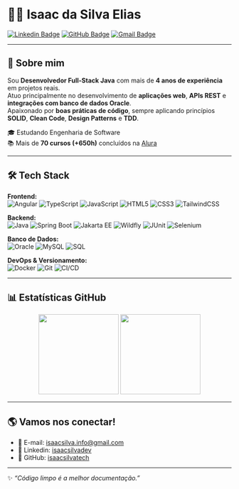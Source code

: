 # 👨‍💻 Isaac da Silva Elias  

[![Linkedin Badge](https://img.shields.io/badge/-Isaac%20Elias-0077B5?style=for-the-badge&logo=Linkedin&logoColor=white&link=https://www.linkedin.com/in/isaacsilvadev/)](https://www.linkedin.com/in/isaacsilvadev/) 
[![GitHub Badge](https://img.shields.io/badge/-isaacsilvatech-181717?style=for-the-badge&logo=github&logoColor=white&link=https://github.com/isaacsilvatech)](https://github.com/isaacsilvatech) 
[![Gmail Badge](https://img.shields.io/badge/-isaacsilva.info@gmail.com-D14836?style=for-the-badge&logo=Gmail&logoColor=white)](mailto:isaacsilva.info@gmail.com)

---

## 🚀 Sobre mim  
Sou **Desenvolvedor Full-Stack Java** com mais de **4 anos de experiência** em projetos reais.  
Atuo principalmente no desenvolvimento de **aplicações web**, **APIs REST** e **integrações com banco de dados Oracle**.  
Apaixonado por **boas práticas de código**, sempre aplicando princípios **SOLID**, **Clean Code**, **Design Patterns** e **TDD**.  

🎓 Estudando Engenharia de Software  
📚 Mais de **70 cursos (+650h)** concluídos na [Alura](https://cursos.alura.com.br/user/isaacsilvatech/fullCertificate/ebb9ddb0541e5251cb499020f333d849)  

---

## 🛠️ Tech Stack  

**Frontend:**  
![Angular](https://img.shields.io/badge/Angular-DD0031?style=for-the-badge&logo=angular&logoColor=white) 
![TypeScript](https://img.shields.io/badge/TypeScript-3178C6?style=for-the-badge&logo=typescript&logoColor=white) 
![JavaScript](https://img.shields.io/badge/JavaScript-F7DF1E?style=for-the-badge&logo=javascript&logoColor=black) 
![HTML5](https://img.shields.io/badge/HTML5-E34F26?style=for-the-badge&logo=html5&logoColor=white) 
![CSS3](https://img.shields.io/badge/CSS3-1572B6?style=for-the-badge&logo=css3&logoColor=white) 
![TailwindCSS](https://img.shields.io/badge/Tailwind_CSS-38B2AC?style=for-the-badge&logo=tailwind-css&logoColor=white)  

**Backend:**  
![Java](https://img.shields.io/badge/Java-ED8B00?style=for-the-badge&logo=java&logoColor=white) 
![Spring Boot](https://img.shields.io/badge/Spring_Boot-6DB33F?style=for-the-badge&logo=spring-boot&logoColor=white) 
![Jakarta EE](https://img.shields.io/badge/Jakarta%20EE-E95420?style=for-the-badge&logo=eclipse&logoColor=white) 
![Wildfly](https://img.shields.io/badge/Wildfly-2F93E0?style=for-the-badge&logo=wildfly&logoColor=white) 
![JUnit](https://img.shields.io/badge/JUnit-25A162?style=for-the-badge&logo=junit5&logoColor=white) 
![Selenium](https://img.shields.io/badge/Selenium-43B02A?style=for-the-badge&logo=selenium&logoColor=white)  

**Banco de Dados:**  
![Oracle](https://img.shields.io/badge/Oracle-F80000?style=for-the-badge&logo=oracle&logoColor=white) 
![MySQL](https://img.shields.io/badge/MySQL-4479A1?style=for-the-badge&logo=mysql&logoColor=white) 
![SQL](https://img.shields.io/badge/SQL-336791?style=for-the-badge&logo=postgresql&logoColor=white)  

**DevOps & Versionamento:**  
![Docker](https://img.shields.io/badge/Docker-2496ED?style=for-the-badge&logo=docker&logoColor=white) 
![Git](https://img.shields.io/badge/Git-F05032?style=for-the-badge&logo=git&logoColor=white) 
![CI/CD](https://img.shields.io/badge/CI%2FCD-2088FF?style=for-the-badge&logo=github-actions&logoColor=white)  

---

## 📊 Estatísticas GitHub  

<p align="center">
  <img height="180em" src="https://github-readme-stats.vercel.app/api?username=isaacsilvatech&show_icons=true&theme=radical&count_private=true"/>
  <img height="180em" src="https://github-readme-stats.vercel.app/api/top-langs/?username=isaacsilvatech&layout=compact&theme=radical"/>
</p>

---

## 🌎 Vamos nos conectar!  

- 📧 E-mail: [isaacsilva.info@gmail.com](mailto:isaacsilva.info@gmail.com)  
- 💼 Linkedin: [isaacsilvadev](https://www.linkedin.com/in/isaacsilvadev/)  
- 🐙 GitHub: [isaacsilvatech](https://github.com/isaacsilvatech)  

---
✨ _“Código limpo é a melhor documentação.”_
